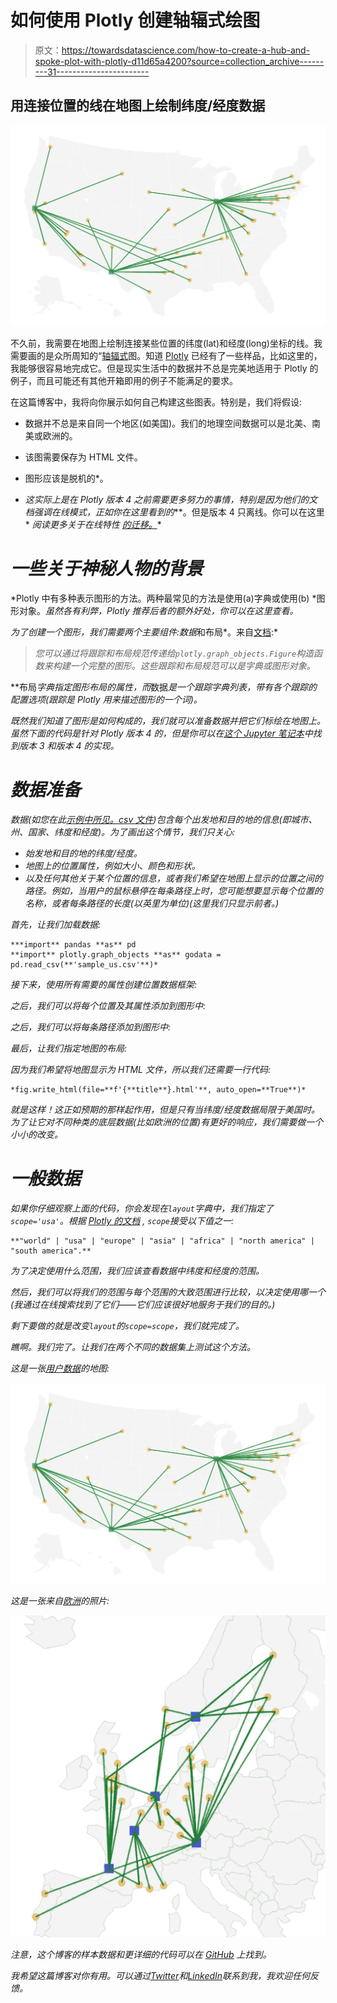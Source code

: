 # 如何使用 Plotly 创建轴辐式绘图

> 原文：<https://towardsdatascience.com/how-to-create-a-hub-and-spoke-plot-with-plotly-d11d65a4200?source=collection_archive---------31----------------------->

## 用连接位置的线在地图上绘制纬度/经度数据

![](img/e551f939ae6c60955c9ef17a5c3bbaa1.png)

不久前，我需要在地图上绘制连接某些位置的纬度(lat)和经度(long)坐标的线。我需要画的是众所周知的“[轴辐式](https://en.wikipedia.org/wiki/Spoke%E2%80%93hub_distribution_paradigm)图。知道 [Plotly](https://plot.ly/python/) 已经有了一些样品，比如这里的，我能够很容易地完成它。但是现实生活中的数据并不总是完美地适用于 Plotly 的例子，而且可能还有其他开箱即用的例子不能满足的要求。

在这篇博客中，我将向你展示如何自己构建这些图表。特别是，我们将假设:

*   数据并不总是来自同一个地区(如美国)。我们的地理空间数据可以是北美、南美或欧洲的。
*   该图需要保存为 HTML 文件。
*   图形应该是脱机的*。

* *这实际上是在 Plotly 版本 4 之前需要更多努力的事情，特别是因为他们的文档强调在线模式，正如你在这里看到的*[](https://plot.ly/python/v3/lines-on-maps/)**。但是版本 4 只离线。你可以在这里* *阅读更多关于在线特性* [*的迁移。*](https://plot.ly/python/v4-migration/)*

# *一些关于神秘人物的背景*

*Plotly 中有多种表示图形的方法。两种最常见的方法是使用(a)字典或使用(b) *图形对象。*虽然各有利弊，Plotly 推荐后者的额外好处，你可以在这里查看。*

*为了创建一个图形，我们需要两个主要组件:数据*和布局*。来自[文档](https://plot.ly/python/creating-and-updating-figures/):*

> *您可以通过将跟踪和布局规范传递给`plotly.graph_objects.Figure`构造函数来构建一个完整的图形。这些跟踪和布局规范可以是字典或图形对象。*

**布局*字典指定图形布局的属性，而*数据*是一个跟踪字典列表，带有各个跟踪的配置选项(*跟踪*是 Plotly 用来描述图形的一个词)。*

*既然我们知道了图形是如何构成的，我们就可以准备数据并把它们标绘在地图上。虽然下面的代码是针对 Plotly 版本 4 的，但是你可以在[这个 Jupyter 笔记本](https://github.com/ekhoda/plotly_hub_and_spoke/blob/master/plotly_hub_and_spoke.ipynb)中找到版本 3 和版本 4 的实现。*

# *数据准备*

*数据(如您在此[示例中所见。csv 文件](https://github.com/ekhoda/plotly_hub_and_spoke/blob/master/sample_us.csv))包含每个出发地和目的地的信息(即城市、州、国家、纬度和经度)。为了画出这个情节，我们只关心:*

*   *始发地和目的地的纬度/经度。*
*   *地图上的位置属性，例如大小、颜色和形状。*
*   *以及任何其他关于某个位置的信息，或者我们希望在地图上显示的位置之间的路径。例如，当用户的鼠标悬停在每条路径上时，您可能想要显示每个位置的名称，或者每条路径的长度(以英里为单位)(这里我们只显示前者。)*

*首先，让我们加载数据:*

```
***import** pandas **as** pd
**import** plotly.graph_objects **as** godata = pd.read_csv(**'sample_us.csv'**)*
```

*接下来，使用所有需要的属性创建位置数据框架:*

*之后，我们可以将每个位置及其属性添加到图形中:*

*之后，我们可以将每条路径添加到图形中:*

*最后，让我们指定地图的布局:*

*因为我们希望将地图显示为 HTML 文件，所以我们还需要一行代码:*

```
*fig.write_html(file=**f'{**title**}.html'**, auto_open=**True**)*
```

*就是这样！这正如预期的那样起作用，但是只有当纬度/经度数据局限于美国时。为了让它对不同种类的底层数据(比如欧洲的位置)有更好的响应，我们需要做一个小小的改变。*

# *一般数据*

*如果你仔细观察上面的代码，你会发现在`layout`字典中，我们指定了`scope='usa'`。根据 [Plotly 的文档](https://plot.ly/python/reference/#layout-geo-scope) , `scope`接受以下值之一:*

```
**"world" | "usa" | "europe" | "asia" | "africa" | "north america" | "south america".**
```

*为了决定使用什么范围，我们应该查看数据中纬度和经度的范围。*

*然后，我们可以将我们的范围与每个范围的大致范围进行比较，以决定使用哪一个(我通过在线搜索找到了它们——它们应该很好地服务于我们的目的。)*

*剩下要做的就是改变`layout`的`scope=scope`，我们就完成了。*

*瞧啊。我们完了。让我们在两个不同的数据集上测试这个方法。*

*这是一张[用户数据](https://github.com/ekhoda/plotly_hub_and_spoke/blob/master/sample_us.csv)的地图:*

*![](img/e551f939ae6c60955c9ef17a5c3bbaa1.png)*

*这是一张来自[欧洲](https://github.com/ekhoda/plotly_hub_and_spoke/blob/master/sample_eu.csv)的照片:*

*![](img/6edc1656e4c8300b8bf262b06e3a381f.png)*

*注意，这个博客的样本数据和更详细的代码可以在 [GitHub](https://github.com/ekhoda/plotly_hub_and_spoke) 上找到。*

*我希望这篇博客对你有用。可以通过[*Twitter*](https://twitter.com/EhsanKhoda)*和*[*LinkedIn*](https://www.linkedin.com/in/ehsankhodabandeh)*联系到我，我欢迎任何反馈。**